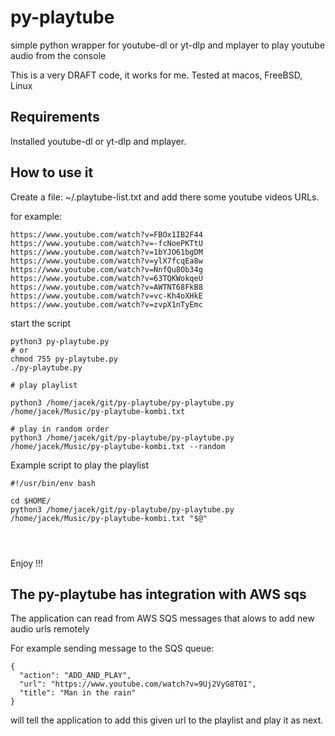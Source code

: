 # py-playtube

simple python wrapper for youtube-dl or yt-dlp and mplayer to play youtube audio from the console 

This is a very DRAFT code, it works for me. 
Tested at macos, FreeBSD, Linux

## Requirements

Installed youtube-dl or yt-dlp and mplayer. 

## How to use it 

Create a file: ~/.playtube-list.txt and add there some youtube videos URLs. 

for example: 

```
https://www.youtube.com/watch?v=FBOx1IB2F44
https://www.youtube.com/watch?v=-fcNoePKTtU
https://www.youtube.com/watch?v=1bYJO61bgDM
https://www.youtube.com/watch?v=ylX7fcqEa8w
https://www.youtube.com/watch?v=NnfQu8Ob34g
https://www.youtube.com/watch?v=63TQKWokqeU
https://www.youtube.com/watch?v=AWTNT68FkB8
https://www.youtube.com/watch?v=vc-Kh4oXHkE
https://www.youtube.com/watch?v=zvpX1nTyEmc

```

start the script 

```
python3 py-playtube.py 
# or
chmod 755 py-playtube.py 
./py-playtube.py 

# play playlist 

python3 /home/jacek/git/py-playtube/py-playtube.py /home/jacek/Music/py-playtube-kombi.txt 

# play in random order
python3 /home/jacek/git/py-playtube/py-playtube.py /home/jacek/Music/py-playtube-kombi.txt --random
```

Example script to play the playlist

```
#!/usr/bin/env bash 

cd $HOME/
python3 /home/jacek/git/py-playtube/py-playtube.py /home/jacek/Music/py-playtube-kombi.txt "$@"




```

Enjoy !!!


## The py-playtube has integration with AWS sqs 

The application can read from AWS SQS messages that alows to add new audio urls remotely 

For example sending message to the SQS queue:

```
{
  "action": "ADD_AND_PLAY",
  "url": "https://www.youtube.com/watch?v=9Uj2VyG8T0I",
  "title": "Man in the rain"
}
```

will tell the application to add this given url to the playlist and play it as next. 



